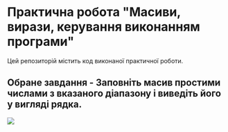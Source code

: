 # Практична робота "Масиви, вирази, керування виконанням програми"

Цей репозиторій містить код виконаної практичної роботи.

## Обране завдання - Заповніть масив простими числами з вказаного діапазону і виведіть його у вигляді рядка.
![](https://humor.in.ua/upload/000/u1/22/60/6f02b57c.jpg)
